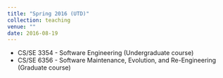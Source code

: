 ```yaml
---
title: "Spring 2016 (UTD)"
collection: teaching
venue: ""
date: 2016-08-19
---
```


* CS/SE 3354 - Software Engineering (Undergraduate course)
* CS/SE 6356 - Software Maintenance, Evolution, and Re-Engineering (Graduate course)